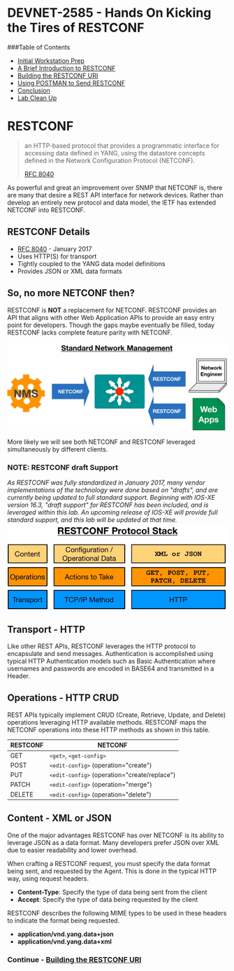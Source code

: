 # DEVNET-2585 - Hands On Kicking the Tires of RESTCONF

###Table of Contents
- [Initial Workstation Prep](DEVNET-2585-Guide.md)
- [A Brief Introduction to RESTCONF](restconf-intro.md)
- [Building the RESTCONF URI](restconf-lab.md)
- [Using POSTMAN to Send RESTCONF](postman-lab.md)
- [Conclusion](conclusion.md)
- [Lab Clean Up](cleanup.md)


# RESTCONF

> an HTTP-based protocol that provides a programmatic interface for accessing data defined in YANG, using the datastore concepts defined in the Network Configuration Protocol (NETCONF). 
> 
> [RFC 8040](https://tools.ietf.org/html/rfc8040)

As powerful and great an improvement over SNMP that NETCONF is, there are many that desire a REST API interface for network devices.  Rather than develop an entirely new protocol and data model, the IETF has extended NETCONF into RESTCONF.  

## RESTCONF Details

* [RFC 8040](https://tools.ietf.org/html/rfc8040) - January 2017
* Uses HTTP(S) for transport
* Tightly coupled to the YANG data model definitions 
* Provides JSON or XML data formats

## So, no more NETCONF then?  

RESTCONF is **NOT** a replacement for NETCONF.  RESTCONF provides an API that aligns with other Web Application APIs to provide an easy entry point for developers.  Though the gaps maybe eventually be filled, today RESTCONF lacks complete feature parity with NETCONF.   

![](assets/std_net_mgmt_options.jpg)

More likely we will see both NETCONF and RESTCONF leveraged simultaneously by different clients.  

### NOTE: RESTCONF draft Support

*As RESTCONF was fully standardized in January 2017, many vendor implementations of the technology were done based on "drafts", and are currently being updated to full standard support.  Beginning with IOS-XE version 16.3, "draft support" for RESTCONF has been included, and is leveraged within this lab.  An upcoming release of IOS-XE will provide full standard support, and this lab will be updated at that time.*
![](assets/restconf_protocol_stack1.jpg)

## Transport - HTTP

Like other REST APIs, RESTCONF leverages the HTTP protocol to encapsulate and send messages.  Authentication is accomplished using typical HTTP Authentication models such as Basic Authentication where usernames and passwords are encoded in BASE64 and transmitted in a Header.

## Operations - HTTP CRUD

REST APIs typically implement CRUD (Create, Retrieve, Update, and Delete) operations leveraging HTTP available methods.  RESTCONF maps the NETCONF operations into these HTTP methods as shown in this table.  

|  RESTCONF   | NETCONF  | 
|  ---  |  --- |
| GET | `<get>`, `<get-config>` | 
| POST | `<edit-config>` (operation="create") |
| PUT | `<edit-config>` (operation="create/replace") |
| PATCH | `<edit-config>` (operation="merge") |
| DELETE | `<edit-config>` (operation="delete") |

## Content - XML or JSON

One of the major advantages RESTCONF has over NETCONF is its ability to leverage JSON as a data format.  Many developers prefer JSON over XML due to easier readability and lower overhead.  

When crafting a RESTCONF request, you must specify the data format being sent, and requested by the Agent.  This is done in the typical HTTP way, using request headers.  

* **Content-Type**: Specify the type of data being sent from the client
* **Accept**: Specify the type of data being requested by the client

RESTCONF describes the following MIME types to be used in these headers to indicate the format being requested.  

* **application/vnd.yang.data+json**
* **application/vnd.yang.data+xml**


### Continue - [Building the RESTCONF URI](restconf-lab.md)